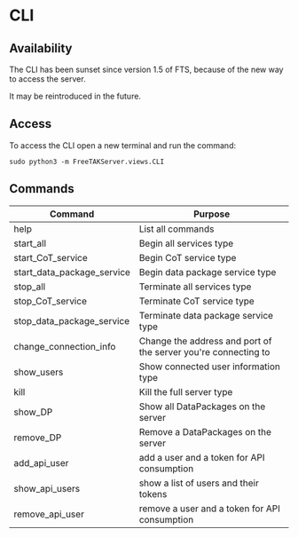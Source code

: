 # CLI

## Availability

The CLI has been sunset since version 1.5 of FTS, because of the new way to access the server.

It may be reintroduced in the future.

## Access

To access the CLI open a new terminal and run the command:

```console
sudo python3 -m FreeTAKServer.views.CLI
```

## Commands

| Command                    | Purpose                                                        |
|----------------------------|----------------------------------------------------------------|
| help                       | List all commands                                              |
| start_all                  | Begin all services type                                        |
| start_CoT_service          | Begin CoT service type                                         |
| start_data_package_service | Begin data package service type                                |
| stop_all                   | Terminate all services type                                    |
| stop_CoT_service           | Terminate CoT service type                                     |
| stop_data_package_service  | Terminate data package service type                            |
| change_connection_info     | Change the address and port of the server you're connecting to |
| show_users                 | Show connected user information type                           |
| kill                       | Kill the full server type                                      |
| show_DP                    | Show all DataPackages on the server                            |
| remove_DP                  | Remove a DataPackages on the server                            |
| add_api_user               | add a user and a token for API consumption                     |
| show_api_users             | show a list of users and their tokens                          |
| remove_api_user            | remove a user and a token for API consumption                  |
